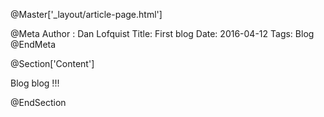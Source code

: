 @Master['_layout/article-page.html']

@Meta
Author : Dan Lofquist
Title: First blog
Date: 2016-04-12
Tags: Blog
@EndMeta

@Section['Content']

Blog blog !!!

@EndSection

